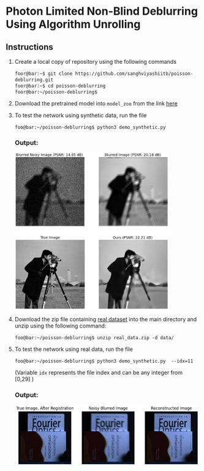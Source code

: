 # Photon Limited Non-Blind Deblurring Using Algorithm Unrolling


## Instructions
1. Create a local copy of repository using the following commands
      ```console
      foor@bar:~$ git clone https://github.com/sanghviyashiitb/poisson-deblurring.git
      foor@bar:~$ cd poisson-deblurring
      foor@bar:~/poisson-deblurring$ 
      
      ```
3. Download the pretrained model into ```model_zoo``` from the link [here](https://1drv.ms/u/s!AjMYTt_aGQ9-hH2aIaReD3DG_ITF)
4. To test the network using synthetic data, run the file
      ```console
      foo@bar:~/poisson-deblurring$ python3 demo_synthetic.py  
      ```
      
      ### Output:
      
    <img src="results/demo_synthetic.png" alt="demo_synthetic" width="400"/>

4. Download the zip file containing [real dataset](https://1drv.ms/u/s!AjMYTt_aGQ9-hH_myp4irQREzX3K?e=NwARXc) into the main directory and unzip using the following command:
      ```console
      foo@bar:~/poisson-deblurring$ unzip real_data.zip -d data/ 
      ```
      
5. To test the network using real data, run the file 
      ```console
      foo@bar:~/poisson-deblurring$ python3 demo_synthetic.py  --idx=11
      ```
      (Variable ```idx``` represents the file index and can be any integer from [0,29] )
      
      ### Output:
      
      ![demo_real](results/demo_real.png)
